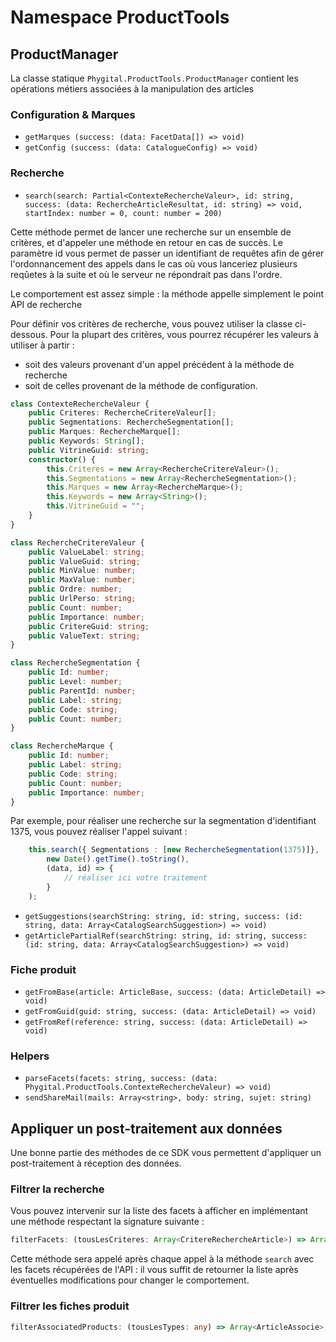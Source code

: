 # Namespace ProductTools

## ProductManager

La classe statique `Phygital.ProductTools.ProductManager` contient les opérations métiers associées à la manipulation des articles

### Configuration & Marques

- `getMarques (success: (data: FacetData[]) => void)`
- `getConfig (success: (data: CatalogueConfig) => void)`

### Recherche

- `search(search: Partial<ContexteRechercheValeur>, id: string, success: (data: RechercheArticleResultat, id: string) => void, startIndex: number = 0, count: number = 200)`

Cette méthode permet de lancer une recherche sur un ensemble de critères, et d'appeler une méthode en retour en cas de succès. Le paramètre id vous permet de passer un identifiant de requêtes afin de gérer l'ordonnancement des appels dans le cas où vous lanceriez plusieurs reqûetes à la suite et où le serveur ne répondrait pas dans l'ordre.

Le comportement est assez simple : la méthode appelle simplement le point API de recherche 

Pour définir vos critères de recherche, vous pouvez utiliser la classe ci-dessous. Pour la plupart des critères, vous pourrez récupérer les valeurs à utiliser à partir :

- soit des valeurs provenant d'un appel précédent à la méthode de recherche
- soit de celles provenant de la méthode de configuration.

```typescript
class ContexteRechercheValeur {
    public Criteres: RechercheCritereValeur[];
    public Segmentations: RechercheSegmentation[];
    public Marques: RechercheMarque[];
    public Keywords: String[];
    public VitrineGuid: string;
    constructor() {
        this.Criteres = new Array<RechercheCritereValeur>();
        this.Segmentations = new Array<RechercheSegmentation>();
        this.Marques = new Array<RechercheMarque>();
        this.Keywords = new Array<String>();
        this.VitrineGuid = "";
    }
}

class RechercheCritereValeur {
    public ValueLabel: string;
    public ValueGuid: string;
    public MinValue: number;
    public MaxValue: number;
    public Ordre: number;
    public UrlPerso: string;
    public Count: number;
    public Importance: number;
    public CritereGuid: string;
    public ValueText: string;
}

class RechercheSegmentation {
    public Id: number;
    public Level: number;
    public ParentId: number;
    public Label: string;
    public Code: string;
    public Count: number;
}

class RechercheMarque {
    public Id: number;
    public Label: string;
    public Code: string;
    public Count: number;
    public Importance: number;
}
```

Par exemple, pour réaliser une recherche sur la segmentation d'identifiant 1375, vous pouvez réaliser l'appel suivant :

```typescript
    this.search({ Segmentations : [new RechercheSegmentation(1375)]},
        new Date().getTime().toString(),
        (data, id) => {
            // réaliser ici votre traitement
        }
    );
```

- `getSuggestions(searchString: string, id: string, success: (id: string, data: Array<CatalogSearchSuggestion>) => void)`
- `getArticlePartialRef(searchString: string, id: string, success: (id: string, data: Array<CatalogSearchSuggestion>) => void)`

### Fiche produit

- `getFromBase(article: ArticleBase, success: (data: ArticleDetail) => void)`
- `getFromGuid(guid: string, success: (data: ArticleDetail) => void)`
- `getFromRef(reference: string, success: (data: ArticleDetail) => void)`

### Helpers

- `parseFacets(facets: string, success: (data: Phygital.ProductTools.ContexteRechercheValeur) => void)`
- `sendShareMail(mails: Array<string>, body: string, sujet: string)`
 
 

## Appliquer un post-traitement aux données

Une bonne partie des méthodes de ce SDK vous permettent d'appliquer un post-traitement à réception des données.

### Filtrer la recherche

Vous pouvez intervenir sur la liste des facets à afficher en implémentant une méthode respectant la signature suivante :

```typescript
filterFacets: (tousLesCriteres: Array<CritereRechercheArticle>) => Array<CritereRechercheArticle>
```

Cette méthode sera appelé après chaque appel à la méthode `search` avec les facets récupérées de l'API : il vous suffit de retourner la liste après éventuelles modifications pour changer le comportement.

### Filtrer les fiches produit

```typescript
filterAssociatedProducts: (tousLesTypes: any) => Array<ArticleAssocie>;
```
